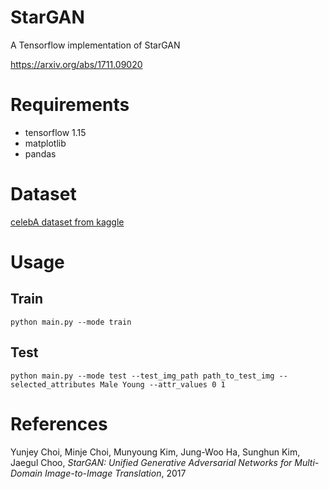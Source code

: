# StarGAN
A Tensorflow implementation of StarGAN

https://arxiv.org/abs/1711.09020

# Requirements
* tensorflow 1.15
* matplotlib
* pandas

# Dataset
[celebA dataset from kaggle](https://www.kaggle.com/jessicali9530/celeba-dataset)

# Usage
 ## Train
 `python main.py --mode train`
 ## Test
 `python main.py --mode test --test_img_path path_to_test_img --selected_attributes Male Young --attr_values 0 1`

# References
Yunjey Choi, Minje Choi, Munyoung Kim, Jung-Woo Ha, Sunghun Kim, Jaegul Choo, <em>StarGAN: Unified Generative Adversarial Networks for Multi-Domain Image-to-Image Translation</em>, 2017
